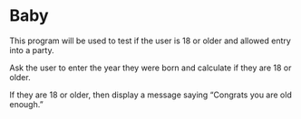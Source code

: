 # Baby

This program will be used to test if the user is 18 or older and allowed entry
into a party.

Ask the user to enter the year they were born and calculate if they are 18 or
older.

If they are 18 or older, then display a message saying “Congrats you are old
enough.”
